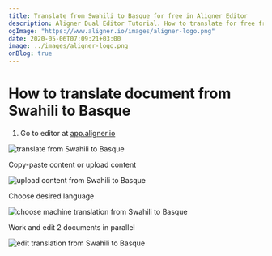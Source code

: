 ```yaml
---
title: Translate from Swahili to Basque for free in Aligner Editor
description: Aligner Dual Editor Tutorial. How to translate for free from Swahili to Basque. Aligner is multilingual document management platform. 
ogImage: "https://www.aligner.io/images/aligner-logo.png"
date: 2020-05-06T07:09:21+03:00
image: ../images/aligner-logo.png
onBlog: true
---
```


# How to translate document from Swahili to Basque

1. Go to editor at [app.aligner.io](https://app.aligner.io "Aligner App web page")

![translate from Swahili to Basque](../aligner-blank-editor.png "translate from Swahili to Basque")

Copy-paste content or upload content

![upload content from Swahili to Basque](../aligner-uploaded-document.png "upload content from Swahili to Basque")

Choose desired language

![choose machine translation from Swahili to Basque](../aligner-language-dropdown.png "choose machine translation from Swahili to Basque")

Work and edit 2 documents in parallel

![edit translation from Swahili to Basque](../aligner-double-sitded-editor.png "edit translation from Swahili to Basque")


